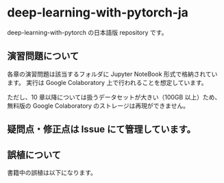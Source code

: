 # deep-learning-with-pytorch-ja

deep-learning-with-pytorch の日本語版 repository です。

## 演習問題について

各章の演習問題は該当するフォルダに Jupyter NoteBook 形式で格納されています。
実行は Google Colaboratory 上で行われることを想定しています。

ただし、10 章以降については扱うデータセットが大きい（100GB 以上）ため、無料版の Google Colaboratory のストレージは再現ができません。

## 疑問点・修正点は Issue にて管理しています。

## 誤植について

書籍中の誤植は以下になります。
